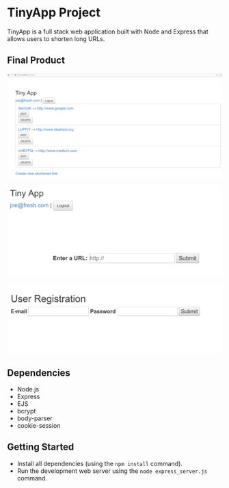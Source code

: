 # TinyApp Project

TinyApp is a full stack web application built with Node and Express that allows users to shorten long URLs.

## Final Product

![registration](https://github.com/melchua/tiny-app/blob/master/docs/urls-page.png?raw=true)

![registration](https://github.com/melchua/tiny-app/blob/master/docs/urls-new.png?raw=true)

![registration](https://github.com/melchua/tiny-app/blob/master/docs/registration.png?raw=true)

## Dependencies

- Node.js
- Express
- EJS
- bcrypt
- body-parser
- cookie-session

## Getting Started

- Install all dependencies (using the `npm install` command).
- Run the development web server using the `node express_server.js` command.
